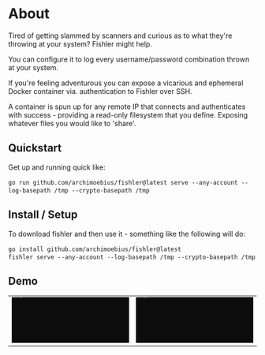 # About

Tired of getting slammed by scanners and curious as to what they're throwing at your system? Fishler might help.

You can configure it to log every username/password combination thrown at your system.

If you're feeling adventurous you can expose a vicarious and ephemeral Docker container via. authentication to Fishler over SSH.

A container is spun up for any remote IP that connects and authenticates with success - providing a read-only filesystem that you define. Exposing whatever files you would like to 'share'.

## Quickstart

Get up and running quick like:

```
go run github.com/archimoebius/fishler@latest serve --any-account --log-basepath /tmp --crypto-basepath /tmp
```

## Install / Setup

To download fishler and then use it - something like the following will do:

```
go install github.com/archimoebius/fishler@latest
fishler serve --any-account --log-basepath /tmp --crypto-basepath /tmp
```

## Demo

<table stlye="border:0; width: 100%;">
  <tr>
    <td><img src="https://raw.githubusercontent.com/ArchiMoebius/fishler/main/mkdocs/docs/images/server.svg" alt="server.svg"></td>
    <td><img src="https://raw.githubusercontent.com/ArchiMoebius/fishler/main/mkdocs/docs/images/client.svg" alt="client.svg"></td>
  </tr>
</table>
